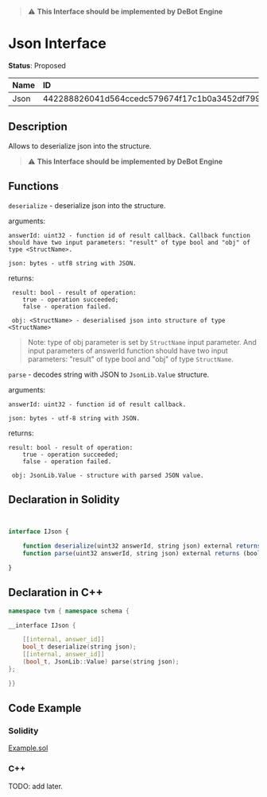> :warning: **This Interface should be implemented by DeBot Engine**
# Json Interface

**Status**: Proposed

| Name              | ID                                                                |
| :-----------------| :---------------------------------------------------------------- |
| Json              | 442288826041d564ccedc579674f17c1b0a3452df799656a9167a41ab270ec19  |

## Description

Allows to deserialize json into the structure.
> :warning: **This Interface should be implemented by DeBot Engine**

## Functions

`deserialize` - deserialize json into the structure.

arguments:

    answerId: uint32 - function id of result callback. Callback function should have two input parameters: "result" of type bool and "obj" of type <StructName>.

    json: bytes - utf8 string with JSON.

returns:

     result: bool - result of operation:
        true - operation succeeded;
        false - operation failed.

     obj: <StructName> - deserialised json into structure of type <StructName>

> Note: type of obj parameter is set by `StructName` input parameter. And input parameters of answerId function should have two input parameters: "result" of type bool and "obj" of type `StructName`.


`parse` - decodes string with JSON to `JsonLib.Value` structure.

arguments:

    answerId: uint32 - function id of result callback.

    json: bytes - utf-8 string with JSON.

returns:

    result: bool - result of operation:
        true - operation succeeded;
        false - operation failed.

     obj: JsonLib.Value - structure with parsed JSON value.

## Declaration in Solidity

```jsx


interface IJson {

    function deserialize(uint32 answerId, string json) external returns (bool result);
    function parse(uint32 answerId, string json) external returns (bool result, JsonLib.Value obj);

}
```

## Declaration in C++

```cpp
namespace tvm { namespace schema {

__interface IJson {

    [[internal, answer_id]]
    bool_t deserialize(string json);
    [[internal, answer_id]]
    (bool_t, JsonLib::Value) parse(string json);
};

}}
```

## Code Example

### Solidity

[Example.sol](examples/Example.sol)

### C++

TODO: add later.
